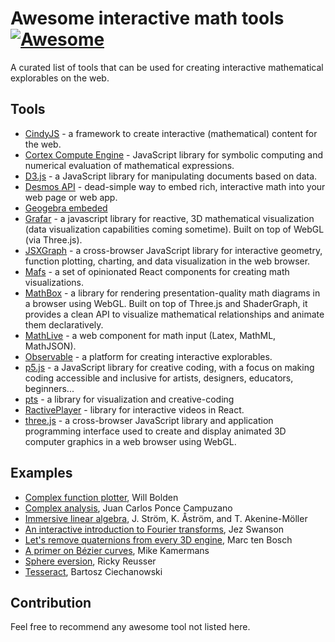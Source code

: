 # Awesome interactive math tools [![Awesome](https://awesome.re/badge.svg)](https://awesome.re)

A curated list of tools that can be used for creating interactive mathematical explorables on the web. 

## Tools

 - [CindyJS](https://cindyjs.org/) - a framework to create interactive (mathematical) content for the web.
 - [Cortex Compute Engine](https://cortexjs.io/compute-engine/) -  JavaScript library for symbolic computing and numerical evaluation of mathematical expressions.
 - [D3.js](https://d3js.org/) - a JavaScript library for manipulating documents based on data.
 - [Desmos API](https://www.desmos.com/api/) - dead-simple way to embed rich, interactive math into your web page or web app.
 - [Geogebra embeded](https://wiki.geogebra.org/en/Embedding_in_Webpages)
 - [Grafar](https://thoughtspile.github.io/grafar/) - a javascript library for reactive, 3D mathematical visualization (data visualization capabilities coming sometime). Built on top of WebGL (via Three.js).
 - [JSXGraph](http://jsxgraph.org/wp/index.html) - a cross-browser JavaScript library for interactive geometry, function plotting, charting, and data visualization in the web browser.
 - [Mafs](https://mafs.dev/) - a set of opinionated React components for creating math visualizations.
 - [MathBox](https://gitgud.io/unconed/mathbox) - a library for rendering presentation-quality math diagrams in a browser using WebGL. Built on top of Three.js and ShaderGraph, it provides a clean API to visualize mathematical relationships and animate them declaratively.
 - [MathLive](https://cortexjs.io/mathlive/) - a web component for math input (Latex, MathML, MathJSON).
 - [Observable](https://observablehq.com/) - a platform for creating interactive explorables.
 - [p5.js](https://p5js.org/) - a JavaScript library for creative coding, with a focus on making coding accessible and inclusive for artists, designers, educators, beginners...
 - [pts](https://ptsjs.org/) - a library for visualization and creative-coding 
 - [RactivePlayer](https://liqvidjs.org/) - library for interactive videos in React.
 - [three.js](https://threejs.org) - a cross-browser JavaScript library and application programming interface used to create and display animated 3D computer graphics in a web browser using WebGL.

## Examples

 - [Complex function plotter](https://people.ucsc.edu/~wbolden/complex/#z), Will Bolden
 - [Complex analysis](https://complex-analysis.com/), Juan Carlos Ponce Campuzano
 - [Immersive linear algebra](http://immersivemath.com/ila/index.html), J. Ström, K. Åström, and T. Akenine-Möller
 - [An interactive introduction to Fourier transforms](https://www.jezzamon.com/fourier/index.html), Jez Swanson
 - [Let's remove quaternions from every 3D engine](https://marctenbosch.com/quaternions/), Marc ten Bosch
 - [A primer on Bézier curves](https://pomax.github.io/bezierinfo/), Mike Kamermans
 - [Sphere eversion](https://rreusser.github.io/explorations/sphere-eversion/), Ricky Reusser
 - [Tesseract](https://ciechanow.ski/tesseract/), Bartosz Ciechanowski

## Contribution

Feel free to recommend any awesome tool not listed here.
